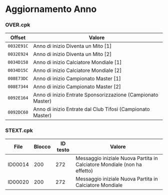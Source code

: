 # Aggiornamento Anno

### OVER.cpk
Offset      | Valore
------------|--------
`0032E91C`  | Anno di inizio Diventa un Mito \[1]
`0032E924`  | Anno di inizio Diventa un Mito \[2]
`0034D158`  | Anno di inizio Calciatore Mondiale \[1]
`0034D15C`  | Anno di inizio Calciatore Mondiale \[2]
`008E73DC`  | Anno di inizio Campionato Master \[1]
`008E7344`  | Anno di inizio Campionato Master \[2]
`0092E164`  | Anno di inizio Entrate Sponsorizzazione  (Campionato Master)
`0092DC60`  | Anno di inizio Entrate dal Club Tifosi (Campionato Master)

### STEXT.cpk
File    | Blocco    | ID testo   | Valore
--------|-----------|------------|--------
ID00014 | 200       | 272        | Messaggio iniziale Nuova Partita in Calciatore Mondiale (non ha effetto)
ID00020 | 200       | 272        | Messaggio iniziale Nuova Partita in Calciatore Mondiale